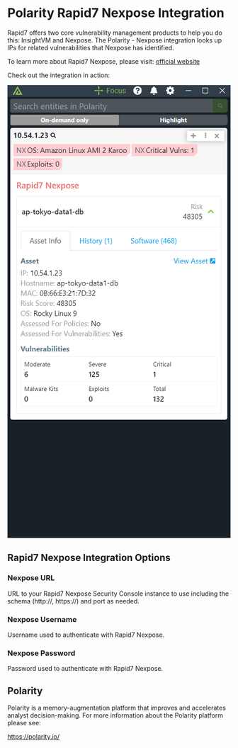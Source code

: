 # Polarity Rapid7 Nexpose Integration

Rapid7 offers two core vulnerability management products to help you do this: InsightVM and Nexpose. The Polarity - Nexpose integration looks up IPs for related vulnerabilities that Nexpose has identified.


To learn more about Rapid7 Nexpose, please visit: [official website](https://www.rapid7.com/products/nexpose/)

Check out the integration in action:

![nexposeNew](images/overlay.png)


## Rapid7 Nexpose Integration Options

### Nexpose URL

URL to your Rapid7 Nexpose Security Console instance to use including the schema (http://, https://) and port as needed.

### Nexpose Username

Username used to authenticate with Rapid7 Nexpose.

### Nexpose Password

Password used to authenticate with Rapid7 Nexpose.

## Polarity

Polarity is a memory-augmentation platform that improves and accelerates analyst decision-making.  For more information about the Polarity platform please see:

https://polarity.io/
